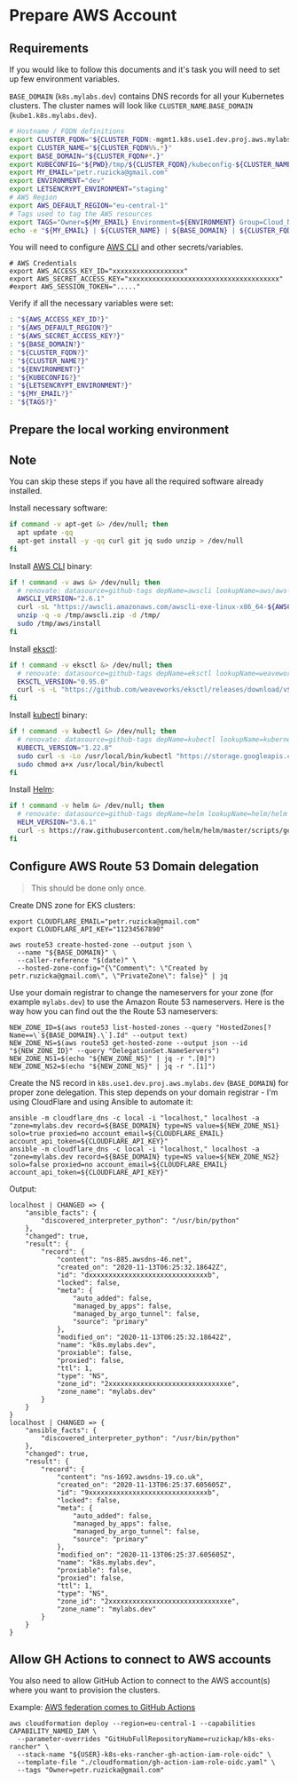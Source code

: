 # Prepare AWS Account

<!-- toc -->

## Requirements

If you would like to follow this documents and it's task you will need to set up
few environment variables.

`BASE_DOMAIN` (`k8s.mylabs.dev`) contains DNS records for all your Kubernetes
clusters. The cluster names will look like `CLUSTER_NAME`.`BASE_DOMAIN`
(`kube1.k8s.mylabs.dev`).

```bash
# Hostname / FQDN definitions
export CLUSTER_FQDN="${CLUSTER_FQDN:-mgmt1.k8s.use1.dev.proj.aws.mylabs.dev}"
export CLUSTER_NAME="${CLUSTER_FQDN%%.*}"
export BASE_DOMAIN="${CLUSTER_FQDN#*.}"
export KUBECONFIG="${PWD}/tmp/${CLUSTER_FQDN}/kubeconfig-${CLUSTER_NAME}.conf"
export MY_EMAIL="petr.ruzicka@gmail.com"
export ENVIRONMENT="dev"
export LETSENCRYPT_ENVIRONMENT="staging"
# AWS Region
export AWS_DEFAULT_REGION="eu-central-1"
# Tags used to tag the AWS resources
export TAGS="Owner=${MY_EMAIL} Environment=${ENVIRONMENT} Group=Cloud_Native Squad=Cloud_Container_Platform"
echo -e "${MY_EMAIL} | ${CLUSTER_NAME} | ${BASE_DOMAIN} | ${CLUSTER_FQDN}\n${TAGS}"
```

You will need to configure [AWS CLI](https://docs.aws.amazon.com/cli/latest/userguide/cli-chap-configure.html)
and other secrets/variables.

```shell
# AWS Credentials
export AWS_ACCESS_KEY_ID="xxxxxxxxxxxxxxxxxx"
export AWS_SECRET_ACCESS_KEY="xxxxxxxxxxxxxxxxxxxxxxxxxxxxxxxxxxxxxx"
#export AWS_SESSION_TOKEN="....."
```

Verify if all the necessary variables were set:

```bash
: "${AWS_ACCESS_KEY_ID?}"
: "${AWS_DEFAULT_REGION?}"
: "${AWS_SECRET_ACCESS_KEY?}"
: "${BASE_DOMAIN?}"
: "${CLUSTER_FQDN?}"
: "${CLUSTER_NAME?}"
: "${ENVIRONMENT?}"
: "${KUBECONFIG?}"
: "${LETSENCRYPT_ENVIRONMENT?}"
: "${MY_EMAIL?}"
: "${TAGS?}"
```

## Prepare the local working environment

<aside class="note">

<h1>Note</h1>

You can skip these steps if you have all the required software already
installed.

</aside>

Install necessary software:

```bash
if command -v apt-get &> /dev/null; then
  apt update -qq
  apt-get install -y -qq curl git jq sudo unzip > /dev/null
fi
```

Install [AWS CLI](https://aws.amazon.com/cli/) binary:

```bash
if ! command -v aws &> /dev/null; then
  # renovate: datasource=github-tags depName=awscli lookupName=aws/aws-cli
  AWSCLI_VERSION="2.6.1"
  curl -sL "https://awscli.amazonaws.com/awscli-exe-linux-x86_64-${AWSCLI_VERSION}.zip" -o "/tmp/awscli.zip"
  unzip -q -o /tmp/awscli.zip -d /tmp/
  sudo /tmp/aws/install
fi
```

Install [eksctl](https://eksctl.io/):

```bash
if ! command -v eksctl &> /dev/null; then
  # renovate: datasource=github-tags depName=eksctl lookupName=weaveworks/eksctl
  EKSCTL_VERSION="0.95.0"
  curl -s -L "https://github.com/weaveworks/eksctl/releases/download/v${EKSCTL_VERSION}/eksctl_$(uname)_amd64.tar.gz" | sudo tar xz -C /usr/local/bin/
fi
```

Install [kubectl](https://github.com/kubernetes/kubectl) binary:

```bash
if ! command -v kubectl &> /dev/null; then
  # renovate: datasource=github-tags depName=kubectl lookupName=kubernetes/kubectl extractVersion=^kubernetes-(?<version>.+)$
  KUBECTL_VERSION="1.22.8"
  sudo curl -s -Lo /usr/local/bin/kubectl "https://storage.googleapis.com/kubernetes-release/release/v${KUBECTL_VERSION}/bin/$(uname | sed "s/./\L&/g" )/amd64/kubectl"
  sudo chmod a+x /usr/local/bin/kubectl
fi
```

Install [Helm](https://helm.sh/):

```bash
if ! command -v helm &> /dev/null; then
  # renovate: datasource=github-tags depName=helm lookupName=helm/helm
  HELM_VERSION="3.6.1"
  curl -s https://raw.githubusercontent.com/helm/helm/master/scripts/get | bash -s -- --version "v${HELM_VERSION}"
fi
```

## Configure AWS Route 53 Domain delegation

> This should be done only once.

Create DNS zone for EKS clusters:

```shell
export CLOUDFLARE_EMAIL="petr.ruzicka@gmail.com"
export CLOUDFLARE_API_KEY="11234567890"

aws route53 create-hosted-zone --output json \
  --name "${BASE_DOMAIN}" \
  --caller-reference "$(date)" \
  --hosted-zone-config="{\"Comment\": \"Created by petr.ruzicka@gmail.com\", \"PrivateZone\": false}" | jq
```

Use your domain registrar to change the nameservers for your zone (for example
`mylabs.dev`) to use the Amazon Route 53 nameservers. Here is the way how you
can find out the the Route 53 nameservers:

```shell
NEW_ZONE_ID=$(aws route53 list-hosted-zones --query "HostedZones[?Name==\`${BASE_DOMAIN}.\`].Id" --output text)
NEW_ZONE_NS=$(aws route53 get-hosted-zone --output json --id "${NEW_ZONE_ID}" --query "DelegationSet.NameServers")
NEW_ZONE_NS1=$(echo "${NEW_ZONE_NS}" | jq -r ".[0]")
NEW_ZONE_NS2=$(echo "${NEW_ZONE_NS}" | jq -r ".[1]")
```

Create the NS record in `k8s.use1.dev.proj.aws.mylabs.dev` (`BASE_DOMAIN`) for
proper zone delegation. This step depends on your domain registrar - I'm using
CloudFlare and using Ansible to automate it:

```shell
ansible -m cloudflare_dns -c local -i "localhost," localhost -a "zone=mylabs.dev record=${BASE_DOMAIN} type=NS value=${NEW_ZONE_NS1} solo=true proxied=no account_email=${CLOUDFLARE_EMAIL} account_api_token=${CLOUDFLARE_API_KEY}"
ansible -m cloudflare_dns -c local -i "localhost," localhost -a "zone=mylabs.dev record=${BASE_DOMAIN} type=NS value=${NEW_ZONE_NS2} solo=false proxied=no account_email=${CLOUDFLARE_EMAIL} account_api_token=${CLOUDFLARE_API_KEY}"
```

Output:

```text
localhost | CHANGED => {
    "ansible_facts": {
        "discovered_interpreter_python": "/usr/bin/python"
    },
    "changed": true,
    "result": {
        "record": {
            "content": "ns-885.awsdns-46.net",
            "created_on": "2020-11-13T06:25:32.18642Z",
            "id": "dxxxxxxxxxxxxxxxxxxxxxxxxxxxxxxb",
            "locked": false,
            "meta": {
                "auto_added": false,
                "managed_by_apps": false,
                "managed_by_argo_tunnel": false,
                "source": "primary"
            },
            "modified_on": "2020-11-13T06:25:32.18642Z",
            "name": "k8s.mylabs.dev",
            "proxiable": false,
            "proxied": false,
            "ttl": 1,
            "type": "NS",
            "zone_id": "2xxxxxxxxxxxxxxxxxxxxxxxxxxxxxxe",
            "zone_name": "mylabs.dev"
        }
    }
}
localhost | CHANGED => {
    "ansible_facts": {
        "discovered_interpreter_python": "/usr/bin/python"
    },
    "changed": true,
    "result": {
        "record": {
            "content": "ns-1692.awsdns-19.co.uk",
            "created_on": "2020-11-13T06:25:37.605605Z",
            "id": "9xxxxxxxxxxxxxxxxxxxxxxxxxxxxxxb",
            "locked": false,
            "meta": {
                "auto_added": false,
                "managed_by_apps": false,
                "managed_by_argo_tunnel": false,
                "source": "primary"
            },
            "modified_on": "2020-11-13T06:25:37.605605Z",
            "name": "k8s.mylabs.dev",
            "proxiable": false,
            "proxied": false,
            "ttl": 1,
            "type": "NS",
            "zone_id": "2xxxxxxxxxxxxxxxxxxxxxxxxxxxxxxe",
            "zone_name": "mylabs.dev"
        }
    }
}
```

## Allow GH Actions to connect to AWS accounts

You also need to allow GitHub Action to connect to the AWS account(s) where you
want to provision the clusters.

Example: [AWS federation comes to GitHub Actions](https://awsteele.com/blog/2021/09/15/aws-federation-comes-to-github-actions.html)

```shell
aws cloudformation deploy --region=eu-central-1 --capabilities CAPABILITY_NAMED_IAM \
  --parameter-overrides "GitHubFullRepositoryName=ruzickap/k8s-eks-rancher" \
  --stack-name "${USER}-k8s-eks-rancher-gh-action-iam-role-oidc" \
  --template-file "./cloudformation/gh-action-iam-role-oidc.yaml" \
  --tags "Owner=petr.ruzicka@gmail.com"
```
